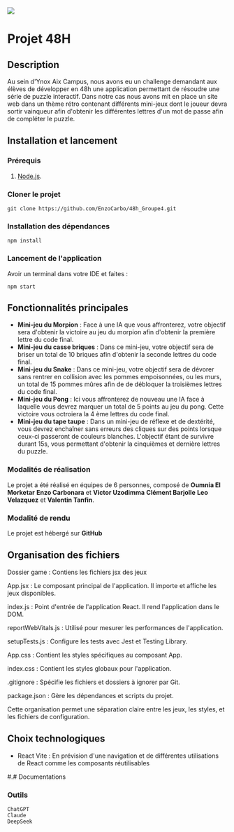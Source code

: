<img src="https://foundations.projectpythia.org/_images/GitHub-logo.png" style=justify-content:center;>
 
# Projet 48H
 
## Description
Au sein d'Ynox Aix Campus, nous avons eu un challenge demandant aux élèves de développer en 48h une application permettant de résoudre une série de puzzle interactif.
Dans notre cas nous avons mit en place un site web dans un thème rétro contenant différents mini-jeux dont le joueur devra sortir vainqueur afin d'obtenir les différentes lettres d'un mot de passe afin de compléter le puzzle.
 
 
## Installation et lancement
### Prérequis
1. [Node.js](https://nodejs.org/).
 
 
### Cloner le projet
 
    git clone https://github.com/EnzoCarbo/48h_Groupe4.git
 
 
### Installation des dépendances
 
    npm install
 
 
### Lancement de l'application
Avoir un terminal dans votre IDE et faites :
 
    npm start
 
 
## Fonctionnalités principales
 
- **Mini-jeu du Morpion** : Face à une IA que vous affronterez, votre objectif sera d'obtenir la victoire au jeu du morpion afin d'obtenir la première lettre du code final.
- **Mini-jeu du casse briques** : Dans ce mini-jeu, votre objectif sera de briser un total de 10 briques afin d'obtenir la seconde lettres du code final.
- **Mini-jeu du Snake** : Dans ce mini-jeu, votre objectif sera de dévorer sans rentrer en collision avec les pommes empoisonnées, ou les murs, un total de 15 pommes mûres afin de de débloquer la troisièmes lettres du code final.
- **Mini-jeu du Pong** : Ici vous affronterez de nouveau une IA face à laquelle vous devrez marquer un total de 5 points au jeu du pong. Cette victoire vous octroiera la 4 ème lettres du code final.
- **Mini-jeu du tape taupe** : Dans un mini-jeu de réflexe et de dextérité, vous devrez enchaîner sans erreurs des cliques sur des points lorsque ceux-ci passeront de couleurs blanches. L'objectif étant de survivre durant 15s, vous permettant d'obtenir la cinquièmes et dernière lettres du puzzle.
 
### Modalités de réalisation
Le projet a été réalisé en équipes de 6 personnes, composé de **Oumnia El Morketar** **Enzo Carbonara** et **Victor Uzodimma** **Clément Barjolle** **Leo Velazquez** et **Valentin Tanfin**.
 
### Modalité de rendu
Le projet est hébergé sur **GitHub**
 
## Organisation des fichiers
 
 
Dossier game : Contiens les fichiers jsx des jeux 
 
App.jsx : Le composant principal de l'application. Il importe et affiche les jeux disponibles.
 
index.js : Point d'entrée de l'application React. Il rend l'application dans le DOM.
 
reportWebVitals.js : Utilisé pour mesurer les performances de l'application.
 
setupTests.js : Configure les tests avec Jest et Testing Library.
 
App.css : Contient les styles spécifiques au composant App.
 
index.css : Contient les styles globaux pour l'application.
 
.gitignore : Spécifie les fichiers et dossiers à ignorer par Git.
 
package.json : Gère les dépendances et scripts du projet.
 
Cette organisation permet une séparation claire entre les jeux, les styles, et les fichiers de configuration.
 
 
## Choix technologiques
- React Vite : En prévision d'une navigation et de différentes utilisations de React comme les composants réutilisables
 
 
 
#.# Documentations
### Outils
 
    ChatGPT
    Claude
    DeepSeek
